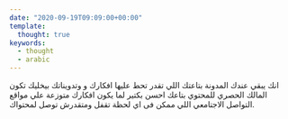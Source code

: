 ```yaml
---
date: "2020-09-19T09:09:00+00:00"
template:
  thought: true
keywords:
  - thought
  - arabic
---
```


انك يبقي عندك المدونة بتاعتك اللي تقدر تحط عليها افكارك و وتدويناتك بيخليك تكون المالك الحصري للمحتوي بتاعك احسن بكتير لما يكون افكارك متوزعة علي مواقع التواصل الاجتامعي اللي ممكن فى اي لحظة تقفل ومتقدرش توصل لمحتواك.
